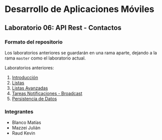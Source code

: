 # Desarrollo de Aplicaciones Móviles

## Laboratorio 06: API Rest - Contactos

### Formato del repositorio

Los laboratorios anteriores se guardarán en una rama aparte, dejando a la rama ```master``` como el laboratorio actual.

Laboratorios anteriores:

1. [Introducción](../../tree/lab01)
2. [Listas](../../tree/lab02)
3. [Listas Avanzadas](../../tree/lab03)
4. [Tareas Notificaciones - Broadcast](../../tree/lab04)
5. [Persistencia de Datos](../../tree/lab05)

### Integrantes

* Blanco Matías
* Mazzei Julián
* Raud Kevin